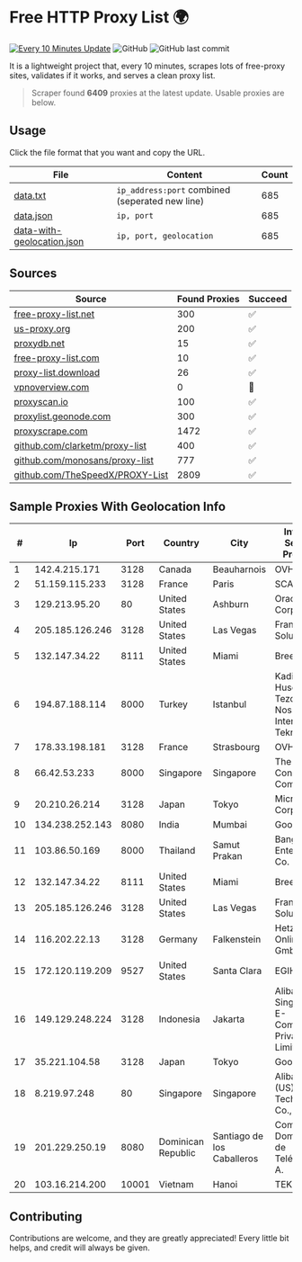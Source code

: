
# Free HTTP Proxy List 🌍

[![Every 10 Minutes Update](https://github.com/mertguvencli/http-proxy-list/actions/workflows/main.yml/badge.svg?branch=main)](https://github.com/mertguvencli/http-proxy-list/actions/workflows/main.yml)
![GitHub](https://img.shields.io/github/license/mertguvencli/http-proxy-list)
![GitHub last commit](https://img.shields.io/github/last-commit/mertguvencli/http-proxy-list)

It is a lightweight project that, every 10 minutes, scrapes lots of free-proxy sites, validates if it works, and serves a clean proxy list.


> Scraper found **6409** proxies at the latest update. Usable proxies are below.

## Usage

Click the file format that you want and copy the URL.


|File|Content|Count|
|----|-------|-----|
|[data.txt](https://raw.githubusercontent.com/mertguvencli/http-proxy-list/main/proxy-list/data.txt)|`ip_address:port` combined (seperated new line)|685|
|[data.json](https://raw.githubusercontent.com/mertguvencli/http-proxy-list/main/proxy-list/data.json)|`ip, port`|685|
|[data-with-geolocation.json](https://raw.githubusercontent.com/mertguvencli/http-proxy-list/main/proxy-list/data-with-geolocation.json)|`ip, port, geolocation`|685|

## Sources

|Source|Found Proxies|Succeed|
|------|-------------|-------|
|[free-proxy-list.net](https://free-proxy-list.net)|300|✅|
|[us-proxy.org](https://www.us-proxy.org)|200|✅|
|[proxydb.net](http://proxydb.net)|15|✅|
|[free-proxy-list.com](https://free-proxy-list.com/?page=&port=&type%5B%5D=http&type%5B%5D=https&up_time=0&search=Search)|10|✅|
|[proxy-list.download](https://www.proxy-list.download/HTTP)|26|✅|
|[vpnoverview.com](https://vpnoverview.com/privacy/anonymous-browsing/free-proxy-servers)|0|🚫|
|[proxyscan.io](https://www.proxyscan.io)|100|✅|
|[proxylist.geonode.com](https://proxylist.geonode.com/api/proxy-list?limit=300&page=1&sort_by=lastChecked&sort_type=desc&protocols=http,https)|300|✅|
|[proxyscrape.com](https://api.proxyscrape.com/v2/?request=displayproxies&protocol=http&timeout=10000&country=all&ssl=all&anonymity=all)|1472|✅|
|[github.com/clarketm/proxy-list](https://raw.githubusercontent.com/clarketm/proxy-list/master/proxy-list-raw.txt)|400|✅|
|[github.com/monosans/proxy-list](https://raw.githubusercontent.com/monosans/proxy-list/main/proxies/http.txt)|777|✅|
|[github.com/TheSpeedX/PROXY-List](https://raw.githubusercontent.com/TheSpeedX/PROXY-List/master/http.txt)|2809|✅|


## Sample Proxies With Geolocation Info

|#|Ip|Port|Country|City|Internet Service Provider|
|-|--|----|-------|----|-------------------------|
|1|142.4.215.171|3128|Canada|Beauharnois|OVH SAS|
|2|51.159.115.233|3128|France|Paris|SCALEWAY|
|3|129.213.95.20|80|United States|Ashburn|Oracle Corporation|
|4|205.185.126.246|3128|United States|Las Vegas|FranTech Solutions|
|5|132.147.34.22|8111|United States|Miami|Breezeline|
|6|194.87.188.114|8000|Turkey|Istanbul|Kadir Huseyin Tezcan Nosspeed Internet Teknolojileri|
|7|178.33.198.181|3128|France|Strasbourg|OVH SAS|
|8|66.42.53.233|8000|Singapore|Singapore|The Constant Company|
|9|20.210.26.214|3128|Japan|Tokyo|Microsoft Corporation|
|10|134.238.252.143|8080|India|Mumbai|Google LLC|
|11|103.86.50.169|8000|Thailand|Samut Prakan|Bangmod Enterprise Co.|
|12|132.147.34.22|8111|United States|Miami|Breezeline|
|13|205.185.126.246|3128|United States|Las Vegas|FranTech Solutions|
|14|116.202.22.13|3128|Germany|Falkenstein|Hetzner Online GmbH|
|15|172.120.119.209|9527|United States|Santa Clara|EGIHosting|
|16|149.129.248.224|3128|Indonesia|Jakarta|Alibaba.com Singapore E-Commerce Private Limited|
|17|35.221.104.58|3128|Japan|Tokyo|Google LLC|
|18|8.219.97.248|80|Singapore|Singapore|Alibaba (US) Technology Co., Ltd.|
|19|201.229.250.19|8080|Dominican Republic|Santiago de los Caballeros|Compañía Dominicana de Teléfonos S. A.|
|20|103.16.214.200|10001|Vietnam|Hanoi|TEK|



## Contributing

Contributions are welcome, and they are greatly appreciated! Every
little bit helps, and credit will always be given.

